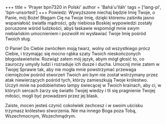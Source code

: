 +++
title = 'Prayer bpn7320 in Polski'
author = 'Bahá'u'lláh'
tags = ['lang-pl', 'bpn-unsorted']
+++
Powiedz: Wywyższone niechaj będzie Imię Twoje, o Panie, mój Boże! Błagam Cię na Twoje Imię, dzięki któremu zalśniła jasno wspaniałość światła mądrości, gdy niebiosa Boskiej wypowiedzi zostały poruszone wśród ludzkości, abyś łaskawie wspomógł mnie swym niebiańskim umocnieniem i pozwolił mi wysławiać Twoje Imię pośród Twoich sług. 
   
O Panie! Do Ciebie zwróciłem moją twarz, wolny od wszystkiego prócz Ciebie, i trzymając się mocno rąbka szaty Twoich nieskończonych błogosławieństw. Rozwiąż zatem mój język, abym mógł głosić to, co zauroczy umysły ludzi i rozraduje ich dusze i ducha. Umocnij mnie zatem w Twojej Sprawie tak, aby nie mogła mnie powstrzymać przewaga ciemiężców pośród stworzeń Twoich ani bym nie został wstrzymany przez atak niewierzących pośród tych, którzy zamieszkują Twoje królestwo. Uczyń mnie na podobieństwo lampy świecącej w Twoich krainach, aby ci, w których sercach żarzy się światło Twojej wiedzy i tli się pragnienie Twojej miłości, mogli być prowadzeni przez jej blask. 
   
Zaiste, mocen jesteś czynić cokolwiek zechcesz i w swoim uścisku trzymasz królestwo stworzenia. Nie ma innego Boga poza Tobą, Wszechmocnym, Wszechmądrym.
